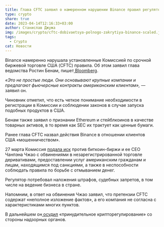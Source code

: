 ```yaml
---
title: Глава CFTC заявил о намеренном нарушении Binance правил регулятора
type: crypto
share: true
date: 2023-04-14T12:16:33+03:00
author: Станислав Джужа
img: /images/crypto/cftc-dobivaetsya-polnogo-zakrytiya-binance-scaled.jpg
tags:
  - Crypto
cat: Новости
---
```

Binance намеренно нарушала установленные Комиссией по срочной биржевой торговле США (CFTC) правила. Об этом заявил глава ведомства Ростин Бенам, пишет[ Bloomberg](https://www.bloomberg.com/news/articles/2023-04-13/us-derivatives-regulator-doubles-down-on-binance-in-wake-of-case).

*«Это не простые люди. Они основывают крупные компании и предлагают фьючерсные контракты американским клиентам»,* — заявил он.

Чиновник отметил, что есть четкое понимание необходимости в регистрации в Комиссии и соблюдении законов в случае запуска подобных продуктов в США.   

Бенам также заявил о признании Ethereum и стейблкоинов в качестве товарных активов, в то время как SEC их трактует как ценные бумаги.

Ранее глава CFTC назвал действия Binance в отношении клиентов США «мошенничеством».

27 марта Комиссия [подала иск](https://forklog.com/news/bloomberg-cftc-podala-isk-protiv-binance-i-chanpena-chzhao) против биткоин-биржи и ее CEO Чанпэна Чжао с обвинениями в незарегистрированной торговле деривативами, предоставлении услуг американским гражданам и лицам, находящимся под санкциями, а также в неспособности соблюдать правила по борьбе с отмыванием денег.

Регулятор потребовал наложения штрафов, судебных запретов, в том числе на ведение бизнеса в стране. 

Напомним, в ответ на обвинения Чжао заявил, что претензии CFTC содержат «неполное изложение фактов», а его компания не согласна с характеристиками многих пунктов. 

В дальнейшем он[ осудил](https://forklog.com/news/chanpen-chzhao-raskritikoval-prinuditelnoe-regulirovanie-kriptovalyut) «принудительное крипторегулирование» со стороны надзорных органов.